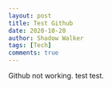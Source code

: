 ```yaml
---
layout: post
title: Test Github
date: 2020-10-20
author: Shadow Walker
tags: [Tech]
comments: true
---
```


Github not working. test test. 
